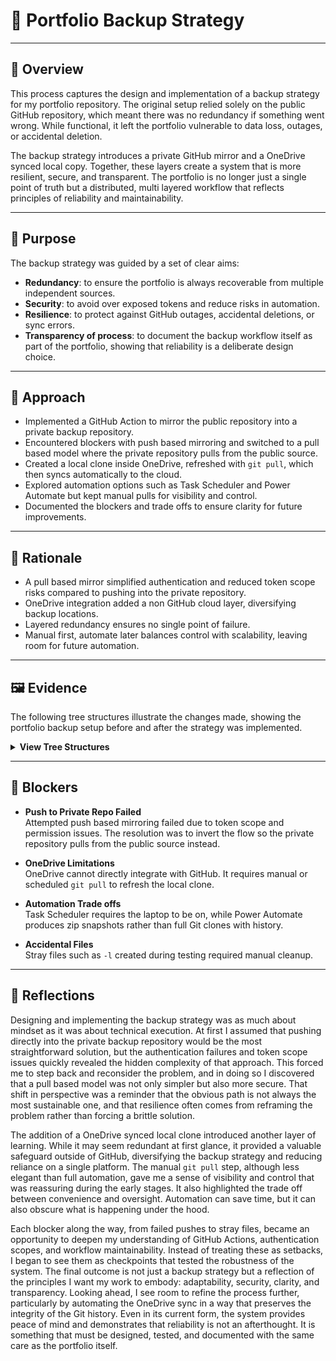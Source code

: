 # 💾 Portfolio Backup Strategy

---

## 📑 Overview
This process captures the design and implementation of a backup strategy for my portfolio repository. The original setup relied solely on the public GitHub repository, which meant there was no redundancy if something went wrong. While functional, it left the portfolio vulnerable to data loss, outages, or accidental deletion.  

The backup strategy introduces a private GitHub mirror and a OneDrive synced local copy. Together, these layers create a system that is more resilient, secure, and transparent. The portfolio is no longer just a single point of truth but a distributed, multi layered workflow that reflects principles of reliability and maintainability.

---

## 📌 Purpose
The backup strategy was guided by a set of clear aims:  

- **Redundancy**: to ensure the portfolio is always recoverable from multiple independent sources.  
- **Security**: to avoid over exposed tokens and reduce risks in automation.  
- **Resilience**: to protect against GitHub outages, accidental deletions, or sync errors.  
- **Transparency of process**: to document the backup workflow itself as part of the portfolio, showing that reliability is a deliberate design choice.  

---

## 📝 Approach
- Implemented a GitHub Action to mirror the public repository into a private backup repository.  
- Encountered blockers with push based mirroring and switched to a pull based model where the private repository pulls from the public source.  
- Created a local clone inside OneDrive, refreshed with `git pull`, which then syncs automatically to the cloud.  
- Explored automation options such as Task Scheduler and Power Automate but kept manual pulls for visibility and control.  
- Documented the blockers and trade offs to ensure clarity for future improvements.  

---

## 🎯 Rationale
- A pull based mirror simplified authentication and reduced token scope risks compared to pushing into the private repository.  
- OneDrive integration added a non GitHub cloud layer, diversifying backup locations.  
- Layered redundancy ensures no single point of failure.  
- Manual first, automate later balances control with scalability, leaving room for future automation.  

---

## 🖼️ Evidence
The following tree structures illustrate the changes made, showing the portfolio backup setup before and after the strategy was implemented.  

<details>
<summary><strong>View Tree Structures</strong></summary>

<pre>
📂 portfolio (before)
└── 📄 Public GitHub Repo (main)
</pre>

<pre>
📂 portfolio (after)
├── 📄 Public GitHub Repo (main)
├── 🔒 Private GitHub Backup Repo (automated pull from public)
└── ☁️ OneDrive Cloud Copy (local clone synced to OneDrive cloud)
</pre>

</details>

---

## 🚧 Blockers
- **Push to Private Repo Failed**  
  Attempted push based mirroring failed due to token scope and permission issues. The resolution was to invert the flow so the private repository pulls from the public source instead.  

- **OneDrive Limitations**  
  OneDrive cannot directly integrate with GitHub. It requires manual or scheduled `git pull` to refresh the local clone.  

- **Automation Trade offs**  
  Task Scheduler requires the laptop to be on, while Power Automate produces zip snapshots rather than full Git clones with history.  

- **Accidental Files**  
  Stray files such as `-l` created during testing required manual cleanup.  

---

## 💭 Reflections
Designing and implementing the backup strategy was as much about mindset as it was about technical execution. At first I assumed that pushing directly into the private backup repository would be the most straightforward solution, but the authentication failures and token scope issues quickly revealed the hidden complexity of that approach. This forced me to step back and reconsider the problem, and in doing so I discovered that a pull based model was not only simpler but also more secure. That shift in perspective was a reminder that the obvious path is not always the most sustainable one, and that resilience often comes from reframing the problem rather than forcing a brittle solution.  

The addition of a OneDrive synced local clone introduced another layer of learning. While it may seem redundant at first glance, it provided a valuable safeguard outside of GitHub, diversifying the backup strategy and reducing reliance on a single platform. The manual `git pull` step, although less elegant than full automation, gave me a sense of visibility and control that was reassuring during the early stages. It also highlighted the trade off between convenience and oversight. Automation can save time, but it can also obscure what is happening under the hood.  

Each blocker along the way, from failed pushes to stray files, became an opportunity to deepen my understanding of GitHub Actions, authentication scopes, and workflow maintainability. Instead of treating these as setbacks, I began to see them as checkpoints that tested the robustness of the system. The final outcome is not just a backup strategy but a reflection of the principles I want my work to embody: adaptability, security, clarity, and transparency. Looking ahead, I see room to refine the process further, particularly by automating the OneDrive sync in a way that preserves the integrity of the Git history. Even in its current form, the system provides peace of mind and demonstrates that reliability is not an afterthought. It is something that must be designed, tested, and documented with the same care as the portfolio itself.

